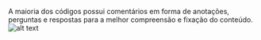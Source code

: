 A maioria dos códigos possui comentários em forma de anotações, perguntas e respostas para a melhor compreensão e fixação do conteúdo.
![alt text](https://cdn-images-1.medium.com/max/1600/1*7EUX9QIjq2x1JyFKcjhXsA.png)

